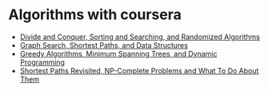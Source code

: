 # Algorithms with coursera

* [Divide and Conquer, Sorting and Searching, and Randomized Algorithms](https://github.com/jeongyoonlee2015/2020-TIL/tree/master/Algorithms/Divide%20and%20Conquer%2C%20Sorting%20and%20Searching%2C%20and%20Randomized%20Algorithms)
* [Graph Search, Shortest Paths, and Data Structures]()
* [Greedy Algorithms, Minimum Spanning Trees, and Dynamic Programming]()
* [Shortest Paths Revisited, NP-Complete Problems and What To Do About Them]()
